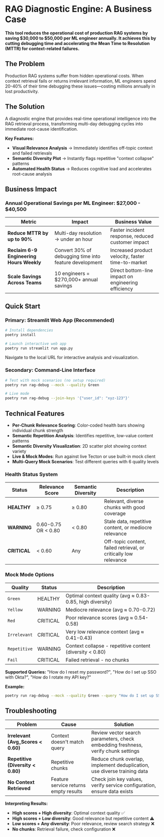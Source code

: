 # RAG Diagnostic Engine: A Business Case

**This tool reduces the operational cost of production RAG systems by saving $30,000 to $50,000 per ML engineer annually. It achieves this by cutting debugging time and accelerating the Mean Time to Resolution (MTTR) for context-related failures.**

## The Problem

Production RAG systems suffer from hidden operational costs. When context retrieval fails or returns irrelevant information, ML engineers spend 20-40% of their time debugging these issues—costing millions annually in lost productivity.

## The Solution

A diagnostic engine that provides real-time operational intelligence into the RAG retrieval process, transforming multi-day debugging cycles into immediate root-cause identification.

**Key Features:**
- **Visual Relevance Analysis** → Immediately identifies off-topic context and failed retrievals  
- **Semantic Diversity Plot** → Instantly flags repetitive "context collapse" patterns  
- **Automated Health Status** → Reduces cognitive load and accelerates root-cause analysis  

## Business Impact

### Annual Operational Savings per ML Engineer: $27,000 - $40,500

| Metric | Impact | Business Value |
|--------|--------|----------------|
| **Reduce MTTR by up to 90%** | Multi-day resolution → under an hour | Faster incident response, reduced customer impact |
| **Reclaim 6-9 Engineering Hours Weekly** | Convert 30% of debugging time into feature development | Increased product velocity, faster time-to-market |
| **Scale Savings Across Teams** | 10 engineers = $270,000+ annual savings | Direct bottom-line impact on engineering efficiency |

## Quick Start

### Primary: Streamlit Web App (Recommended)

```bash
# Install dependencies
poetry install

# Launch interactive web app
poetry run streamlit run app.py
```

Navigate to the local URL for interactive analysis and visualization.

### Secondary: Command-Line Interface

```bash
# Test with mock scenarios (no setup required)
poetry run rag-debug --mock --quality Green

# Live mode
poetry run rag-debug --join-keys '{"user_id": "xyz-123"}'
```

## Technical Features

- **Per-Chunk Relevance Scoring**: Color-coded health bars showing individual chunk strength
- **Semantic Repetition Analysis**: Identifies repetitive, low-value content patterns  
- **Semantic Diversity Visualization**: 2D scatter plot showing context variety
- **Live & Mock Modes**: Run against live Tecton or use built-in mock client
- **Multi-Query Mock Scenarios**: Test different queries with 6 quality levels

### Health Status System

| Status | Relevance Score | Semantic Diversity | Description |
|--------|----------------|-------------------|-------------|
| **HEALTHY** | ≥ 0.75 | ≥ 0.80 | Relevant, diverse chunks with good coverage |
| **WARNING** | 0.60-0.75 OR < 0.80 | < 0.80 | Stale data, repetitive content, or mediocre relevance |
| **CRITICAL** | < 0.60 | Any | Off-topic content, failed retrieval, or critically low relevance |

### Mock Mode Options

| Quality | Status | Description |
|---------|--------|-------------|
| `Green` | HEALTHY | Optimal context quality (avg ≈ 0.83-0.85, high diversity) |
| `Yellow` | WARNING | Mediocre relevance (avg ≈ 0.70-0.72) |
| `Red` | CRITICAL | Poor relevance scores (avg ≈ 0.54-0.58) |
| `Irrelevant` | CRITICAL | Very low relevance context (avg ≈ 0.41-0.43) |
| `Repetitive` | WARNING | Context collapse - repetitive content (diversity < 0.80) |
| `Fail` | CRITICAL | Failed retrieval - no chunks |

**Supported Queries:** "How do I reset my password?", "How do I set up SSO with Okta?", "How do I rotate my API key?"

**Example:**
```bash
poetry run rag-debug --mock --quality Green --query "How do I set up SSO with Okta?"
```

## Troubleshooting

| Problem | Cause | Solution |
|---------|-------|----------|
| **Irrelevant (Avg_Scores < 0.60)** | Context doesn't match query | Review vector search parameters, check embedding freshness, verify chunk settings |
| **Repetitive (Diversity < 0.80)** | Repetitive chunks | Reduce chunk overlap, implement deduplication, use diverse training data |
| **No Context Retrieved** | Feature service returns empty results | Check join key values, verify service configuration, ensure data exists |

**Interpreting Results:**
- **High scores + High diversity**: Optimal context quality ✅
- **High scores + Low diversity**: Good relevance but repetitive content ⚠️
- **Low scores + Any diversity**: Poor relevance, review search strategy ❌
- **No chunks**: Retrieval failure, check configuration ❌